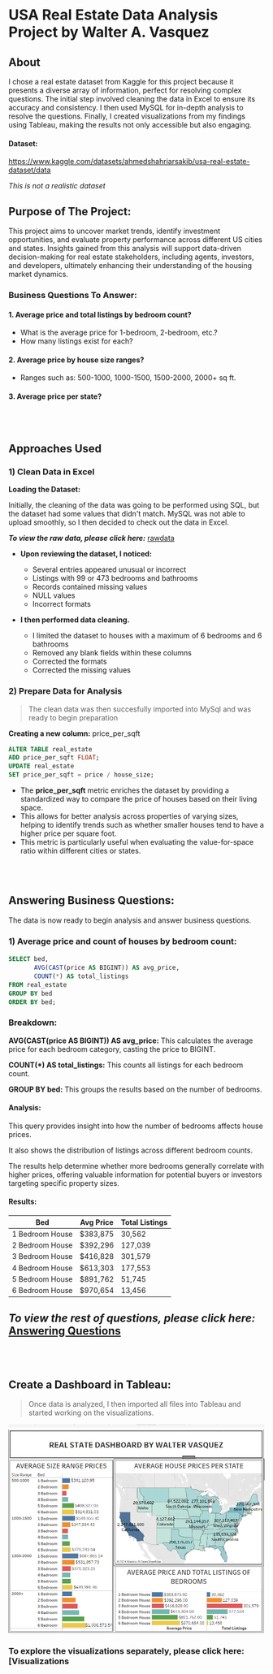 # USA Real Estate Data Analysis Project by Walter A. Vasquez

## About

I chose a real estate dataset from Kaggle for this project because it presents a diverse array of information, perfect for resolving complex questions. The initial step involved cleaning the data in Excel to ensure its accuracy and consistency. I then used MySQL for in-depth analysis to resolve the questions. Finally, I created visualizations from my findings using Tableau, making the results not only accessible but also engaging. 


#### Dataset:
https://www.kaggle.com/datasets/ahmedshahriarsakib/usa-real-estate-dataset/data

*This is not a realistic dataset*

## Purpose of The Project:

This project aims to uncover market trends, identify investment opportunities, and evaluate property performance across different US cities and states. Insights gained from this analysis will support data-driven decision-making for real estate stakeholders, including agents, investors, and developers, ultimately enhancing their understanding of the housing market dynamics.


### Business Questions To Answer:

#### 1.	Average price and total listings by bedroom count?
-	What is the average price for 1-bedroom, 2-bedroom, etc.?
- How many listings exist for each?

#### 2.	Average price by house size ranges?
- Ranges such as: 500-1000, 1000-1500, 1500-2000, 2000+ sq ft.

  
#### 3. Average price per state?

<br><br>

## Approaches Used

### 1) Clean Data in Excel

**Loading the Dataset:**

Initially, the cleaning of the data was going to be performed using SQL, but the dataset had some values that didn't match. MySQL was not able to upload smoothly, so I then decided to check out the data in Excel.

***To view the raw data, please click here:*** [rawdata](https://github.com/waltervas10/USA-Real-Estate/blob/5e2bacaa732396c38917e69837fd3be909972cb1/rawdata.png)

- **Upon reviewing the dataset, I noticed:**                          
  - Several entries appeared unusual or incorrect
  - Listings with 99 or 473 bedrooms and bathrooms
  - Records contained missing values
  - NULL values
  - Incorrect formats

- **I then performed data cleaning.**
  - I limited the dataset to houses with a maximum of 6 bedrooms and 6 bathrooms
  - Removed any blank fields within these columns
  - Corrected the formats
  - Corrected the missing values

 ### 2) Prepare Data for Analysis
 > The clean data was then succesfully imported into MySql and was ready to begin preparation

**Creating a new column:** price_per_sqft

```sql
ALTER TABLE real_estate 
ADD price_per_sqft FLOAT;
UPDATE real_estate 
SET price_per_sqft = price / house_size;
```



 - The **price_per_sqft** metric enriches the dataset by providing a standardized way to compare the price of houses based on their living space.
 - This allows for better analysis across properties of varying sizes, helping to identify trends such as whether smaller houses tend to have a higher price per square foot.
 - This metric is particularly useful when evaluating the value-for-space ratio within different cities or states.


<br><br>

## Answering Business Questions:

The data is now ready to begin analysis and answer business questions.

### 1)	Average price and count of houses by bedroom count:

```sql
SELECT bed, 
       AVG(CAST(price AS BIGINT)) AS avg_price, 
       COUNT(*) AS total_listings
FROM real_estate
GROUP BY bed
ORDER BY bed;
```
### Breakdown:

**AVG(CAST(price AS BIGINT)) AS avg_price:** This calculates the average price for each bedroom category, casting the price to BIGINT.

**COUNT(*) AS total_listings:** This counts all listings for each bedroom count.

**GROUP BY bed:** This groups the results based on the number of bedrooms.

#### Analysis:

This query provides insight into how the number of bedrooms affects house prices.

It also shows the distribution of listings across different bedroom counts.

The results help determine whether more bedrooms generally correlate with higher prices, offering valuable information for potential buyers or investors targeting specific property sizes.

#### Results:

| Bed              | Avg Price | Total Listings |
|------------------|-----------|----------------|
| 1 Bedroom House  | $383,875   | 30,562         |
| 2 Bedroom House  | $392,296   | 127,039        |
| 3 Bedroom House  | $416,828   | 301,579        |
| 4 Bedroom House  | $613,303   | 177,553        |
| 5 Bedroom House  | $891,762   | 51,745         |
| 6 Bedroom House  | $970,654   | 13,456         |


## ***To view the rest of questions, please click here:*** [Answering Questions](https://github.com/waltervas10/USA-Real-Estate/blob/21c3d11fa5be571a2286031850bd9b70c358b6f6/Questions.md)

<br><br>

## Create a Dashboard in Tableau:

> Once data is analyzed, I then imported all files into Tableau and started working on the visualizations.


![Dashboaard](https://github.com/waltervas10/USA-Real-Estate/blob/main/Dashboard.png)


### To explore the visualizations separately, please click here: [Visualizations

